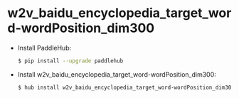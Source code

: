 # w2v_baidu_encyclopedia_target_word-wordPosition_dim300
* Install PaddleHub: 

    ```bash
    $ pip install --upgrade paddlehub
    ```

* Install w2v_baidu_encyclopedia_target_word-wordPosition_dim300: 

    ```bash
    $ hub install w2v_baidu_encyclopedia_target_word-wordPosition_dim300
    ```
